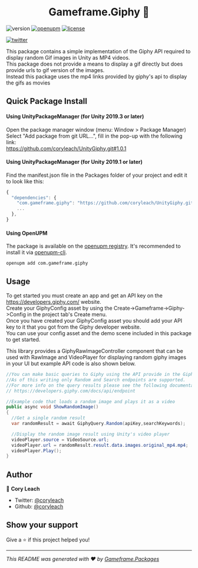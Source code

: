 <h1 align="center">Gameframe.Giphy 👋</h1>

<!-- BADGE-START -->
![version](https://img.shields.io/github/package-json/v/coryleach/UnityGiphy)
[![openupm](https://img.shields.io/npm/v/com.gameframe.giphy?label=openupm&amp;registry_uri=https://package.openupm.com)](https://openupm.com/packages/com.gameframe.giphy/)
[![license](https://img.shields.io/github/license/coryleach/UnityGiphy)](https://github.com/coryleach/UnityGiphy/blob/master/LICENSE)

[![twitter](https://img.shields.io/twitter/follow/coryleach.svg?style=social)](https://twitter.com/coryleach)
<!-- BADGE-END -->

This package contains a simple implementation of the Giphy API required to display random Gif images in Unity as MP4 videos.  
This package does not provide a means to display a gif directly but does provide urls to gif version of the images.  
Instead this package uses the mp4 links provided by giphy's api to display the gifs as movies

## Quick Package Install

#### Using UnityPackageManager (for Unity 2019.3 or later)
Open the package manager window (menu: Window > Package Manager)<br/>
Select "Add package from git URL...", fill in the pop-up with the following link:<br/>
https://github.com/coryleach/UnityGiphy.git#1.0.1<br/>

#### Using UnityPackageManager (for Unity 2019.1 or later)

Find the manifest.json file in the Packages folder of your project and edit it to look like this:
```js
{
  "dependencies": {
    "com.gameframe.giphy": "https://github.com/coryleach/UnityGiphy.git#1.0.1",
    ...
  },
}
```

<!-- DOC-START -->
<!-- 
Changes between 'DOC START' and 'DOC END' will not be modified by readme update scripts
-->

#### Using OpenUPM

The package is available on the [openupm registry](https://openupm.com/packages/com.gameframe.giphy/). It's recommended to install it via [openupm-cli](https://github.com/openupm/openupm-cli#openupm-cli).

```
openupm add com.gameframe.giphy
```


## Usage

To get started you must create an app and get an API key on the https://developers.giphy.com/ website.<br />
Create your GiphyConfig asset by using the Create->Gameframe->Giphy->Config in the project tab's Create menu.<br />
Once you have created your GiphyConfig asset you should add your API key to it that you got from the Giphy developer website.<br />
You can use your config asset and the demo scene included in this package to get started.

This library provides a GiphyRawImageController component that can be used with RawImage and VideoPlayer
for displaying random giphy images in your UI but example API code is also shown below.

```C#
//You can make basic queries to Giphy using the API provide in the GiphyQuery class.
//As of this writing only Random and Search endpoints are supported.
//For more info on the query results please see the following documentation
// https://developers.giphy.com/docs/api/endpoint

//Example code that loads a random image and plays it as a video
public async void ShowRandomImage()
{
  //Get a single random result
  var randomResult = await GiphyQuery.Random(apiKey,searchKeywords);

  //Display the random image result using Unity's video player
  videoPlayer.source = VideoSource.url;
  videoPlayer.url = randomResult.result.data.images.original_mp4.mp4;
  videoPlayer.Play();
}
```

<!-- DOC-END -->

## Author

👤 **Cory Leach**

* Twitter: [@coryleach](https://twitter.com/coryleach)
* Github: [@coryleach](https://github.com/coryleach)


## Show your support

Give a ⭐️ if this project helped you!

***
_This README was generated with ❤️ by [Gameframe.Packages](https://github.com/coryleach/unitypackages)_
